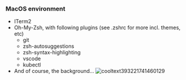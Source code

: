 ### MacOS environment
- ITerm2
- Oh-My-Zsh, with following plugins (see .zshrc for more incl. themes, etc)
   - git
   - zsh-autosuggestions
   - zsh-syntax-highlighting
   - vscode
   - kubectl
- And of course, the background...
![cooltext393221741460129](https://user-images.githubusercontent.com/90192221/133741118-2e4bbe68-5d45-4dba-8ea5-1ded744500fb.png)
